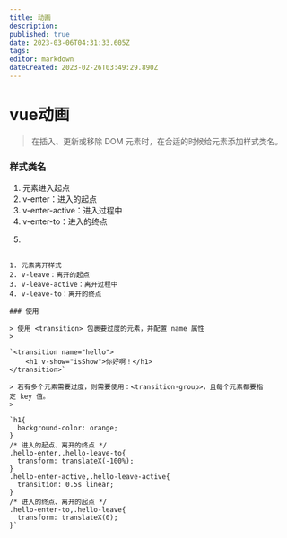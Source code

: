 ```yaml
---
title: 动画
description: 
published: true
date: 2023-03-06T04:31:33.605Z
tags: 
editor: markdown
dateCreated: 2023-02-26T03:49:29.890Z
---
```


# vue动画

> 在插入、更新或移除 DOM 元素时，在合适的时候给元素添加样式类名。

### 样式类名

1. 元素进入起点
2. v-enter：进入的起点
3. v-enter-active：进入过程中
4. v-enter-to：进入的终点
5. ```css

    ```

```

1. 元素离开样式
2. v-leave：离开的起点
3. v-leave-active：离开过程中
4. v-leave-to：离开的终点

### 使用

> 使用 <transition> 包裹要过度的元素，并配置 name 属性
> 

`<transition name="hello">
    <h1 v-show="isShow">你好啊！</h1>
</transition>`

> 若有多个元素需要过度，则需要使用：<transition-group>，且每个元素都要指定 key 值。
> 

`h1{
  background-color: orange;
}
/* 进入的起点、离开的终点 */
.hello-enter,.hello-leave-to{
  transform: translateX(-100%);
}
.hello-enter-active,.hello-leave-active{
  transition: 0.5s linear;
}
/* 进入的终点、离开的起点 */
.hello-enter-to,.hello-leave{
  transform: translateX(0);
}`
```